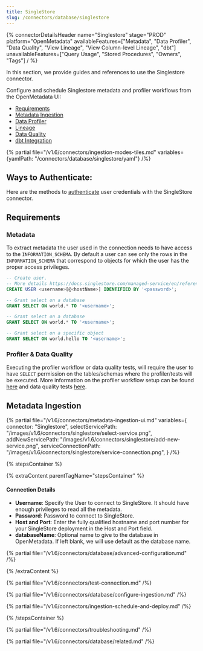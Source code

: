 ```yaml
---
title: SingleStore
slug: /connectors/database/singlestore
---
```


{% connectorDetailsHeader
name="Singlestore"
stage="PROD"
platform="OpenMetadata"
availableFeatures=["Metadata", "Data Profiler", "Data Quality", "View Lineage", "View Column-level Lineage", "dbt"]
unavailableFeatures=["Query Usage", "Stored Procedures", "Owners", "Tags"]
/ %}

In this section, we provide guides and references to use the Singlestore connector.

Configure and schedule Singlestore metadata and profiler workflows from the OpenMetadata UI:

- [Requirements](#requirements)
- [Metadata Ingestion](#metadata-ingestion)
- [Data Profiler](/how-to-guides/data-quality-observability/profiler/workflow)
- [Lineage](/how-to-guides/data-lineage/workflow)
- [Data Quality](/how-to-guides/data-quality-observability/quality)
- [dbt Integration](/connectors/ingestion/workflows/dbt)

{% partial file="/v1.6/connectors/ingestion-modes-tiles.md" variables={yamlPath: "/connectors/database/singlestore/yaml"} /%}

## Ways to Authenticate:

Here are the methods to [authenticate](/connectors/database/singlestore/connections) user credentials with the SingleStore connector.

## Requirements

### Metadata
To extract metadata the user used in the connection needs to have access to the `INFORMATION_SCHEMA`.  By default a user can see only the rows in the `INFORMATION_SCHEMA` that correspond to objects for which the user has the proper access privileges.

```SQL
-- Create user.
-- More details https://docs.singlestore.com/managed-service/en/reference/sql-reference/security-management-commands/create-user.html
CREATE USER <username>[@<hostName>] IDENTIFIED BY '<password>';

-- Grant select on a database
GRANT SELECT ON world.* TO '<username>';

-- Grant select on a database
GRANT SELECT ON world.* TO '<username>';

-- Grant select on a specific object
GRANT SELECT ON world.hello TO '<username>';
```

### Profiler & Data Quality
Executing the profiler workflow or data quality tests, will require the user to have `SELECT` permission on the tables/schemas where the profiler/tests will be executed. More information on the profiler workflow setup can be found [here](/how-to-guides/data-quality-observability/profiler/workflow) and data quality tests [here](/how-to-guides/data-quality-observability/quality).

## Metadata Ingestion

{% partial 
  file="/v1.6/connectors/metadata-ingestion-ui.md" 
  variables={
    connector: "Singlestore", 
    selectServicePath: "/images/v1.6/connectors/singlestore/select-service.png",
    addNewServicePath: "/images/v1.6/connectors/singlestore/add-new-service.png",
    serviceConnectionPath: "/images/v1.6/connectors/singlestore/service-connection.png",
} 
/%}

{% stepsContainer %}

{% extraContent parentTagName="stepsContainer" %}

#### Connection Details

- **Username**: Specify the User to connect to SingleStore. It should have enough privileges to read all the metadata.
- **Password**: Password to connect to SingleStore.
- **Host and Port**: Enter the fully qualified hostname and port number for your SingleStore deployment in the Host and Port field.
- **databaseName**: Optional name to give to the database in OpenMetadata. If left blank, we will use default as the database name.

{% partial file="/v1.6/connectors/database/advanced-configuration.md" /%}

{% /extraContent %}

{% partial file="/v1.6/connectors/test-connection.md" /%}

{% partial file="/v1.6/connectors/database/configure-ingestion.md" /%}

{% partial file="/v1.6/connectors/ingestion-schedule-and-deploy.md" /%}

{% /stepsContainer %}

{% partial file="/v1.6/connectors/troubleshooting.md" /%}

{% partial file="/v1.6/connectors/database/related.md" /%}
